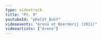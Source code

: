 ```yaml
---
type: videotrack
title: "Pt. 9"
youtubeId: "pKeCoY_BukY"
videoevents: "Arena at Boerderij (2011)"
videoartists: ["Arena"]
---
```

